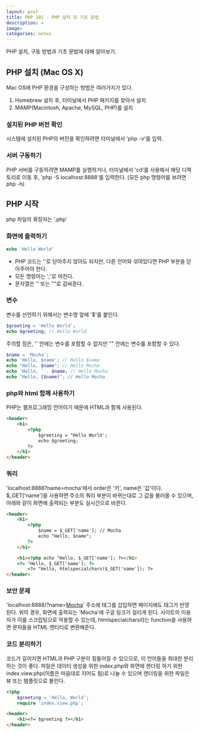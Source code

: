 ```yaml
---
layout: post
title: PHP 101 - PHP 설치 및 기초 문법 
description: >
image: 
categories: notes
---
```


PHP 설치, 구동 방법과 기초 문법에 대해 알아보기.

## PHP 설치 (Mac OS X)
Mac OS에 PHP 환경을 구성하는 방법은 여러가지가 있다.
1. Homebrew 설치 후, 터미널에서 PHP 패키지를 찾아서 설치
2. MAMP(Macintosh, Apache, MySQL, PHP)를 설치

### 설치된 PHP 버전 확인
시스템에 설치된 PHP의 버전을 확인하려면 터미널에서 'php -v'를 입력.

### 서버 구동하기
PHP 서버를 구동하려면 MAMP를 실행하거나, 터미널에서 'cd'를 사용해서 해당 디렉토리로 이동 후, 'php -S localhost:8888'를 입력한다. (모든 php 명령어를 보려면 php -h)


## PHP 시작
php 파일의 확장자는 '.php'

### 화면에 출력하기
~~~php
echo 'Hello World'
~~~
* PHP 코드는 '<?php'로 시작해야 한다. 내용이 100% PHP로만 이루어진 파일이면 굳이 '?>'로 닫아주지 않아도 되지만, 다른 언어와 섞여있다면 PHP 부분을 닫아주어야 한다.
* 모든 명령어는 ';'로 마친다.
* 문자열은 '' 또는 ""로 감싸준다.


### 변수
변수를 선언하기 위해서는 변수명 앞에 '$'를 붙인다.
~~~php
$greeting = 'Hello World';
echo $greeting; // Hello World
~~~

주의할 점은, '' 안에는 변수를 포함할 수 없지만 "" 안에는 변수를 포함할 수 있다.
~~~php
$name = 'Mocha';
echo 'Hello, $name'; // Hello $name
echo "Hello, $name"; // Hello Mocha
echo 'Hello, ' . $name; // Hello Mocha
echo "Hello, {$name)"; // Hello Mocha
~~~

### php와 html 함께 사용하기
PHP는 웹프로그래밍 언어이기 때문에 HTML과 함께 사용된다.
~~~html
<header>
    <h1>
        <?php 
            $greeting = "Hello World';
            echo $greeting;
        ?>
    </h1>
</header>
~~~

### 쿼리
'localhost:8888?name=mocha'에서 order은 '키', name은 '값'이다. $_GET['name']을 사용하면 주소의 쿼리 부분이 바뀌는대로 그 값을 불러올 수 있으며, 아래와 같이 화면에 출력되는 부분도 실시간으로 바뀐다.

~~~html
<header>
    <h1>
        <?php 
            $name = $_GET['name']; // Mocha
            echo "Hello, $name";
        ?>
    </h1>

    <h1><?php echo "Hello, $_GET['name']; ?></h1>
    <?= "Hello, $_GET['name']; ?>
        <?= "Hello, htmlspecialchars($_GET['name']); ?>
</header>
~~~


### 보안 문제
'localhost:8888/?name=<a href="https://google.com">Mocha</a>'
주소에 태그를 삽입하면 페이지에도 태그가 반영된다. 위의 경우, 화면에 출력되는 'Mocha'에 구글 링크가 걸리게 된다. 사이트의 이용자가 이를 스크립팅으로 악용할 수 있는데, htmlspecialchars라는 function을 사용하면 문자들을 HTML 엔티티로 변환해준다.

### 코드 분리하기
코드가 길어지면 HTML과 PHP 구분이 힘들어질 수 있으므로, 이 언어들을 최대한 분리하는 것이 좋다. 파일은 데이터 생성을 위한 index.php와 화면에 렌더링 하기 위한 index.view.php(이름은 마음대로 지어도 됨)로 나눌 수 있으며 렌더링을 위한 파일은 뷰 또는 템플릿으로 불린다.
~~~php
<?php
    $greeting = 'Hello, World';
    require 'index.view.php';
~~~
~~~html
<header>
    <h1><?= $greeting ?></h1>
</header>
~~~